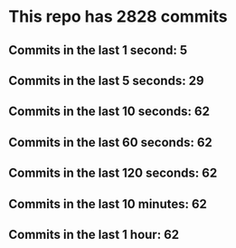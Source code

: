 # This repo has 2828 commits

## Commits in the last 1 second: 5
## Commits in the last 5 seconds: 29
## Commits in the last 10 seconds: 62
## Commits in the last 60 seconds: 62
## Commits in the last 120 seconds: 62
## Commits in the last 10 minutes: 62
## Commits in the last 1 hour: 62
